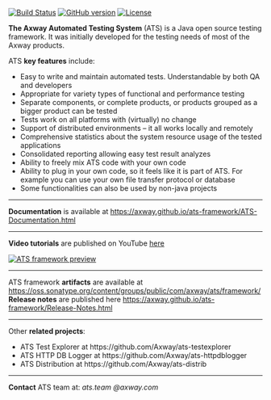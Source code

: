 [![Build Status](https://travis-ci.org/Axway/ats-framework.svg?branch=master)](https://travis-ci.org/Axway/ats-framework)
[![GitHub version](https://badge.fury.io/gh/Axway%2Fats-framework.svg)](https://badge.fury.io/gh/Axway%2Fats-framework)
[![License](https://img.shields.io/badge/License-Apache%202.0-blue.svg)](https://opensource.org/licenses/Apache-2.0)

**The Axway Automated Testing System** (ATS) is a Java open source testing framework. It was initially developed for the testing needs of most of the Axway products.

ATS **key features** include:
<ul>
  <li>Easy to write and maintain automated tests. Understandable by both QA and developers</li>
  <li>Appropriate for variety types of functional and performance testing</li>
  <li>Separate components, or complete products, or products grouped as a bigger product can be tested</li>
  <li>Tests work on all platforms with (virtually) no change</li>
  <li>Support of distributed environments – it all works locally and remotely</li>
  <li>Comprehensive statistics about the system resource usage of the tested applications</li>
  <li>Consolidated reporting allowing easy test result analyzes</li>
  <li>Ability to freely mix ATS code with your own code</li>
  <li>Ability to plug in your own code, so it feels like it is part of ATS. For example you can use your own file transfer protocol or database</li>
  <li>Some functionalities can also be used by non-java projects</li>
</ul>

---

**Documentation** is available at https://axway.github.io/ats-framework/ATS-Documentation.html

---

**Video tutorials** are published on YouTube [here](https://www.youtube.com/watch?v=yeOrNUucNH0&list=PLLuHfb7NQS5oaENWHfYR5XuY-wNYvZgYj)

[![ATS framework preview](https://axway.github.io/ats-framework/images/ATS_Preview_TE_1.png)](https://www.youtube.com/watch?v=yeOrNUucNH0&list=PLLuHfb7NQS5oaENWHfYR5XuY-wNYvZgYj "ATS Framework playlist. Use Ctrl+Click or Cmd+Click to open in new browser tab")

---

ATS framework **artifacts** are available at https://oss.sonatype.org/content/groups/public/com/axway/ats/framework/  
**Release notes** are published here https://axway.github.io/ats-framework/Release-Notes.html

---

Other **related projects**:
<ul>
  <li>ATS Test Explorer at https://github.com/Axway/ats-testexplorer</li>
  <li>ATS HTTP DB Logger at https://github.com/Axway/ats-httpdblogger</li>
  <li>ATS Distribution at https://github.com/Axway/ats-distrib</li>
</ul>

---

**Contact** ATS team at: _ats.team_  _@axway.com_
